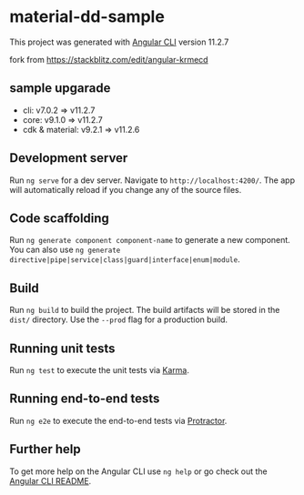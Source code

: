# material-dd-sample

This project was generated with [Angular CLI](https://github.com/angular/angular-cli) version 11.2.7

fork from https://stackblitz.com/edit/angular-krmecd

## sample upgarade 
- cli: v7.0.2 => v11.2.7
- core: v9.1.0 => v11.2.7
- cdk & material: v9.2.1 => v11.2.6

## Development server

Run `ng serve` for a dev server. Navigate to `http://localhost:4200/`. The app will automatically reload if you change any of the source files.

## Code scaffolding

Run `ng generate component component-name` to generate a new component. You can also use `ng generate directive|pipe|service|class|guard|interface|enum|module`.

## Build

Run `ng build` to build the project. The build artifacts will be stored in the `dist/` directory. Use the `--prod` flag for a production build.

## Running unit tests

Run `ng test` to execute the unit tests via [Karma](https://karma-runner.github.io).

## Running end-to-end tests

Run `ng e2e` to execute the end-to-end tests via [Protractor](http://www.protractortest.org/).

## Further help

To get more help on the Angular CLI use `ng help` or go check out the [Angular CLI README](https://github.com/angular/angular-cli/blob/master/README.md).
